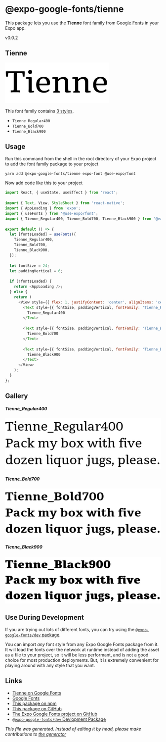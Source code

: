 # @expo-google-fonts/tienne

This package lets you use the [**Tienne**](https://fonts.google.com/specimen/Tienne) font family from [Google Fonts](https://fonts.google.com/) in your Expo app.

v0.0.2

## Tienne

![Tienne](./font-family.png)

This font family contains [3 styles](#gallery).

- `Tienne_Regular400`
- `Tienne_Bold700`
- `Tienne_Black900`

## Usage

Run this command from the shell in the root directory of your Expo project to add the font family package to your project
```sh
yarn add @expo-google-fonts/tienne expo-font @use-expo/font
```

Now add code like this to your project
```js
import React, { useState, useEffect } from 'react';

import { Text, View, StyleSheet } from 'react-native';
import { AppLoading } from 'expo';
import { useFonts } from '@use-expo/font';
import { Tienne_Regular400, Tienne_Bold700, Tienne_Black900 } from '@expo-google-fonts/tienne';

export default () => {
  let [fontsLoaded] = useFonts({
    Tienne_Regular400,
    Tienne_Bold700,
    Tienne_Black900,
  });

  let fontSize = 24;
  let paddingVertical = 6;

  if (!fontsLoaded) {
    return <AppLoading />;
  } else {
    return (
      <View style={{ flex: 1, justifyContent: 'center', alignItems: 'center' }}>
        <Text style={{ fontSize, paddingVertical, fontFamily: 'Tienne_Regular400' }}>
          Tienne_Regular400
        </Text>

        <Text style={{ fontSize, paddingVertical, fontFamily: 'Tienne_Bold700' }}>
          Tienne_Bold700
        </Text>

        <Text style={{ fontSize, paddingVertical, fontFamily: 'Tienne_Black900' }}>
          Tienne_Black900
        </Text>
      </View>
    );
  }
};

```

## Gallery

##### Tienne_Regular400
![Tienne_Regular400](./e11280c2a4284740a646bbace5bf0a018fa38ead3ba5b33b7d6a55a646342b17.ttf.png)

##### Tienne_Bold700
![Tienne_Bold700](./62ae315531bcb85150dfefb27cbccbb30f331e0c091470a03aca49e6b1842e5f.ttf.png)

##### Tienne_Black900
![Tienne_Black900](./7882a99c925a597867e27f064c12db77d2185f452bd9b0bc83862549c886331c.ttf.png)


## Use During Development

If you are trying out lots of different fonts, you can try using the [`@expo-google-fonts/dev` package](https://www.npmjs.com/package/@expo-google-fonts/dev).

You can import *any* font style from any Expo Google Fonts package from it. It will load the fonts
over the network at runtime instead of adding the asset as a file to your project, so it will be 
less performant, and is not a good choice for most production deployments. But, it is extremely convenient
for playing around with any style that you want.

## Links

- [Tienne on Google Fonts](https://fonts.google.com/specimen/Tienne)
- [Google Fonts](https://fonts.google.com/)
- [This package on npm](https://www.npmjs.com/package/@expo-google-fonts/tienne)
- [This package on GitHub](https://github.com/expo/google-fonts/tree/master/font-packages/tienne)
- [The Expo Google Fonts project on GitHub](https://github.com/expo/google-fonts)
- [`@expo-google-fonts/dev` Devlopment Package](https://github.com/expo/google-fonts/tree/master/font-packages/dev)


*This file was generated. Instead of editing it by head, please make contributions to [the generator](https://github.com/expo/google-fonts/tree/master/packages/generator)*
